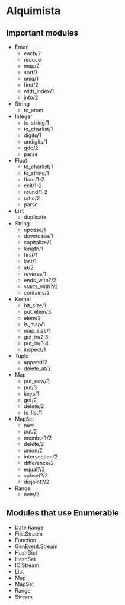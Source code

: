 # Alquimista

## Important modules

- Enum
    - each/2
    - reduce
    - map/2
    - sort/1
    - uniq/1
    - find/2
    - with_index/1
    - into/2
- String
    - to_atom
- Integer
    - to_string/1
    - to_charlist/1
    - digits/1
    - undigits/1
    - gdc/2
    - parse
- Float
    - to_charlist/1
    - to_string/1
    - floor/1-2
    - ceil/1-2
    - round/1-2
    - ratio/2
    - parse
- List
    - duplicate
- String
    - upcase/1
    - downcase/1
    - capitalize/1
    - length/1
    - first/1
    - last/1
    - at/2
    - reverse/1
    - ends_with?/2
    - starts_with?/2
    - contains/2
- Kernel
    - bit_size/1
    - put_elem/3
    - elem/2
    - is_map/1
    - map_size/1
    - get_in/2,3
    - put_in/3,4
    - inspect/1
- Tuple
    - append/2
    - delete_at/2
- Map
    - put_new/3
    - put/3
    - keys/1
    - get/2
    - delete/2
    - to_list/1
- MapSet
    - new
    - put/2
    - member?/2
    - delete/2
    - union/2
    - intersection/2
    - difference/2
    - equal?/2
    - subset?/2
    - disjoint?/2
- Range
    - new/2

## Modules that use Enumerable

- Date.Range
- File.Stream
- Function
- GenEvent.Stream
- HashDict
- HashSet
- IO.Stream
- List
- Map
- MapSet
- Range
- Stream